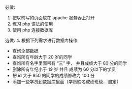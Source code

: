 ﻿必做:
1. 把以前写的页面放在 apache 服务器上打开
2. 练习 php 语法的使用
3. 使用 php 连接数据库

选做:
4. 根据下列需求进行数据库操作
   - 查询全部数据
   - 查询所有年龄大于 20 岁的同学
   - 查询所有名字里面带有 “三” 字， 并且成绩大于 80 分的同学
   - 删除所有年纪小于 19 岁 并且 成绩为 60 分以下的学员
   - 把 id 大于 950 的同学的成绩修改为 100 分
   - 添加一些学员到数据库里面（学员姓名成绩班级... 自定）
